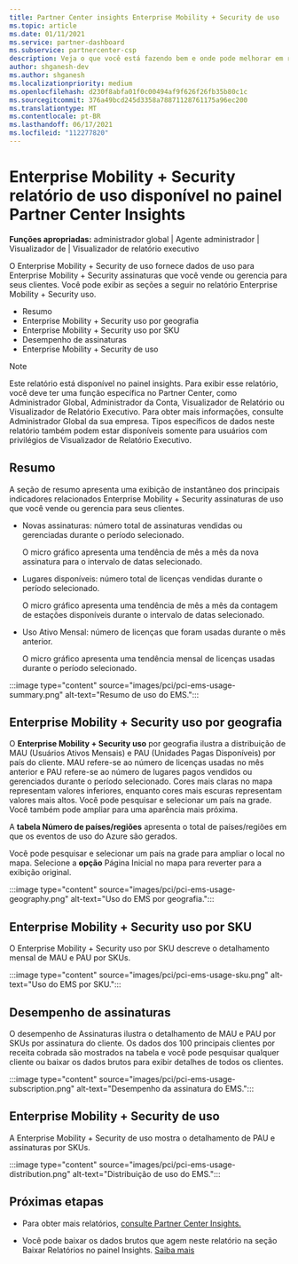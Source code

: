 ```yaml
---
title: Partner Center insights Enterprise Mobility + Security de uso
ms.topic: article
ms.date: 01/11/2021
ms.service: partner-dashboard
ms.subservice: partnercenter-csp
description: Veja o que você está fazendo bem e onde pode melhorar em relação ao uso Enterprise Mobility + Security assinaturas que você vende ou gerencia para seus clientes.
author: shganesh-dev
ms.author: shganesh
ms.localizationpriority: medium
ms.openlocfilehash: d230f8abfa01f0c00494af9f626f26fb35b80c1c
ms.sourcegitcommit: 376a49bcd245d3358a78871128761175a96ec200
ms.translationtype: MT
ms.contentlocale: pt-BR
ms.lasthandoff: 06/17/2021
ms.locfileid: "112277820"
---
```

# <a name="enterprise-mobility--security-usage-report-available-from-the-partner-center-insights-dashboard"></a>Enterprise Mobility + Security relatório de uso disponível no painel Partner Center Insights

**Funções apropriadas:** administrador global | Agente administrador | Visualizador de | Visualizador de relatório executivo

O Enterprise Mobility + Security de uso fornece dados de uso para Enterprise Mobility + Security assinaturas que você vende ou gerencia para seus clientes. Você pode exibir as seções a seguir no relatório Enterprise Mobility + Security uso.

- Resumo
- Enterprise Mobility + Security uso por geografia
- Enterprise Mobility + Security uso por SKU
- Desempenho de assinaturas
- Enterprise Mobility + Security de uso

 > [!NOTE]
 > Este relatório está disponível no painel insights. Para exibir esse relatório, você deve ter uma função específica no Partner Center, como Administrador Global, Administrador da Conta, Visualizador de Relatório ou Visualizador de Relatório Executivo. Para obter mais informações, consulte Administrador Global da sua empresa. Tipos específicos de dados neste relatório também podem estar disponíveis somente para usuários com privilégios de Visualizador de Relatório Executivo.

## <a name="summary"></a>Resumo

A seção de resumo apresenta uma exibição de instantâneo dos principais indicadores relacionados Enterprise Mobility + Security assinaturas de uso que você vende ou gerencia para seus clientes. 

- Novas assinaturas: número total de assinaturas vendidas ou gerenciadas durante o período selecionado.

   O micro gráfico apresenta uma tendência de mês a mês da nova assinatura para o intervalo de datas selecionado.

- Lugares disponíveis: número total de licenças vendidas durante o período selecionado.

   O micro gráfico apresenta uma tendência de mês a mês da contagem de estações disponíveis durante o intervalo de datas selecionado.

- Uso Ativo Mensal: número de licenças que foram usadas durante o mês anterior.

   O micro gráfico apresenta uma tendência mensal de licenças usadas durante o período selecionado.

:::image type="content" source="images/pci/pci-ems-usage-summary.png" alt-text="Resumo de uso do EMS.":::

## <a name="enterprise-mobility--security-usage-by-geography"></a>Enterprise Mobility + Security uso por geografia

O **Enterprise Mobility + Security uso** por geografia ilustra a distribuição de MAU (Usuários Ativos Mensais) e PAU (Unidades Pagas Disponíveis) por país do cliente. MAU refere-se ao número de licenças usadas no mês anterior e PAU refere-se ao número de lugares pagos vendidos ou gerenciados durante o período selecionado. Cores mais claras no mapa representam valores inferiores, enquanto cores mais escuras representam valores mais altos. Você pode pesquisar e selecionar um país na grade. Você também pode ampliar para uma aparência mais próxima.

A **tabela Número de países/regiões** apresenta o total de países/regiões em que os eventos de uso do Azure são gerados.

Você pode pesquisar e selecionar um país na grade para ampliar o local no mapa. Selecione a **opção** Página Inicial no mapa para reverter para a exibição original.

:::image type="content" source="images/pci/pci-ems-usage-geography.png" alt-text="Uso do EMS por geografia.":::

## <a name="enterprise-mobility--security-usage-by-sku"></a>Enterprise Mobility + Security uso por SKU

O Enterprise Mobility + Security uso por SKU descreve o detalhamento mensal de MAU e PAU por SKUs.

:::image type="content" source="images/pci/pci-ems-usage-sku.png" alt-text="Uso do EMS por SKU.":::

## <a name="subscriptions-performance"></a>Desempenho de assinaturas

O desempenho de Assinaturas ilustra o detalhamento de MAU e PAU por SKUs por assinatura do cliente. Os dados dos 100 principais clientes por receita cobrada são mostrados na tabela e você pode pesquisar qualquer cliente ou baixar os dados brutos para exibir detalhes de todos os clientes.

:::image type="content" source="images/pci/pci-ems-usage-subscription.png" alt-text="Desempenho da assinatura do EMS.":::

## <a name="enterprise-mobility--security-usage-distribution"></a>Enterprise Mobility + Security de uso

A Enterprise Mobility + Security de uso mostra o detalhamento de PAU e assinaturas por SKUs.

:::image type="content" source="images/pci/pci-ems-usage-distribution.png" alt-text="Distribuição de uso do EMS.":::

## <a name="next-steps"></a>Próximas etapas

- Para obter mais relatórios, [consulte Partner Center Insights.](partner-center-insights.md)

- Você pode baixar os dados brutos que agem neste relatório na seção Baixar Relatórios no painel Insights. [Saiba mais](pci-download-reports.md) 
